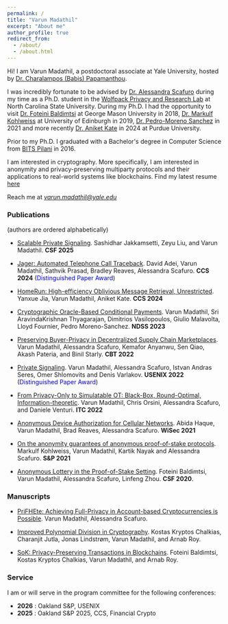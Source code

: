 ```yaml
---
permalink: /
title: "Varun Madathil"
excerpt: "About me"
author_profile: true
redirect_from:
  - /about/
  - /about.html
---
```


Hi! I am Varun Madathil, a postdoctoral associate at Yale University, hosted by [Dr. Charalampos (Babis) Papamanthou](https://www.cs.yale.edu/homes/cpap/). 

I was incredibly fortunate to be advised by [Dr. Alessandra Scafuro](https://sites.google.com/ncsu.edu/ascafuro/) during my time as a Ph.D. student in the [Wolfpack Privacy and Research Lab](https://wspr.csc.ncsu.edu/) at North Carolina State University. During my Ph.D. I had the opportunity to visit [Dr. Foteini Baldimtsi](https://www.baldimtsi.com) at George Mason University in 2018, [Dr. Markulf Kohlweiss](https://homepages.inf.ed.ac.uk/mkohlwei/) at University of Edinburgh in 2019, [Dr. Pedro-Moreno Sanchez](https://software.imdea.org/~pedro.moreno/) in 2021 and more recently [Dr. Aniket Kate](https://www.cs.purdue.edu/homes/akate/) in 2024 at Purdue University. 


Prior to my Ph.D. I graduated with a Bachelor's degree in Computer Science from [BITS Pilani](https://www.bits-pilani.ac.in/) in 2016.

I am interested in cryptography. More specifically, I am interested in anonymity and privacy-preserving multiparty protocols and their applications to real-world systems like blockchains. Find my latest resume [here](/files/resume.pdf)

Reach me at *[varun.madathil@yale.edu](mailto:varun.madathil@yale.edu)*




### Publications

(authors are ordered alphabetically)

- [Scalable Private Signaling](https://eprint.iacr.org/2023/572.pdf). Sashidhar Jakkamsetti, Zeyu Liu, and Varun Madathil. **CSF 2025**

- [Jager: Automated Telephone Call Traceback](https://arxiv.org/abs/2409.02839). David Adei, Varun Madathil, Sathvik Prasad, Bradley Reaves, Alessandra Scafuro. **CCS 2024** (<span style="color:blue">Distinguished Paper Award</span>)

- [HomeRun: High-efficiency Oblivious Message Retrieval, Unrestricted](https://eprint.iacr.org/2024/188.pdf). Yanxue Jia, Varun Madathil,  Aniket Kate. **CCS 2024**

- [Cryptographic Oracle-Based Conditional Payments](https://eprint.iacr.org/2022/499.pdf). Varun Madathil, Sri AravindaKrishnan Thyagarajan, Dimitrios Vasilopoulos, Giulio Malavolta, Lloyd Fournier, Pedro Moreno-Sanchez. **NDSS 2023**

- [Preserving Buyer-Privacy in Decentralized Supply Chain Marketplaces](https://eprint.iacr.org/2022/105.pdf). Varun Madathil, Alessandra Scafuro, Kemafor Anyanwu, Sen Qiao, Akash Pateria, and Binil Starly. **CBT 2022**

- [Private Signaling](https://eprint.iacr.org/2021/853.pdf). Varun Madathil, Alessandra Scafuro, Istvan Andras Seres, Omer Shlomovits and Denis Varlakov.  **USENIX 2022** (<span style="color:blue">Distinguished Paper Award</span>)

- [From Privacy-Only to Simulatable OT: Black-Box, Round-Optimal, Information-theoretic](https://eprint.iacr.org/2022/034.pdf). Varun Madathil, Chris Orsini, Alessandra Scafuro, and Daniele Venturi. **ITC 2022**


- [Anonymous Device Authorization for Cellular Networks](https://eprint.iacr.org/2021/753.pdf).  Abida Haque, Varun Madathil, Brad Reaves, Alessandra Scafuro. **WiSec 2021**

- [On the anonymity guarantees of anonymous proof-of-stake protocols](https://eprint.iacr.org/2021/409.pdf). Markulf Kohlweiss, Varun Madathil, Kartik Nayak and Alessandra Scafuro. **S&P 2021**

- [Anonymous Lottery in the Proof-of-Stake Setting](https://eprint.iacr.org/2020/533.pdf). Foteini Baldimtsi, Varun Madathil, Alessandra Scafuro, Linfeng Zhou.  **CSF 2020**.

### Manuscripts

- [PriFHEte: Achieving Full-Privacy in Account-based Cryptocurrencies is Possible](https://eprint.iacr.org/2023/710.pdf). Varun Madathil, Alessandra Scafuro.


- [Improved Polynomial Division in Cryptography](https://eprint.iacr.org/2024/1279.pdf). Kostas Kryptos Chalkias, Charanjit Jutla, Jonas Lindstrøm, Varun Madathil, and Arnab Roy. 


- [SoK: Privacy-Preserving Transactions in Blockchains](https://eprint.iacr.org/2024/1959.pdf). Foteini Baldimtsi, Kostas Kryptos Chalkias, Varun Madathil, and Arnab Roy.




### Service 
I am or will serve in the program committee for the following conferences:
- **2026** : Oakland S&P, USENIX
- **2025** : Oakland S&P 2025, CCS, Financial Crypto 


